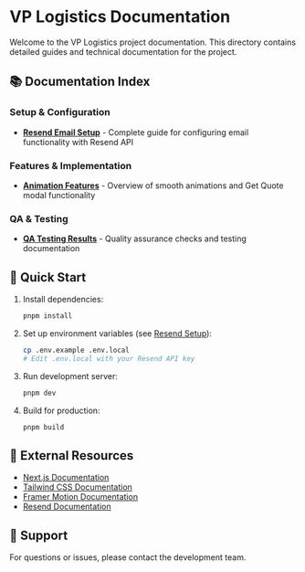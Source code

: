 # VP Logistics Documentation

Welcome to the VP Logistics project documentation. This directory contains detailed guides and technical documentation for the project.

## 📚 Documentation Index

### Setup & Configuration
- **[Resend Email Setup](./RESEND_SETUP.md)** - Complete guide for configuring email functionality with Resend API

### Features & Implementation
- **[Animation Features](./ANIMATION_FEATURES.md)** - Overview of smooth animations and Get Quote modal functionality

### QA & Testing
- **[QA Testing Results](./QA_TESTING.md)** - Quality assurance checks and testing documentation

## 🚀 Quick Start

1. Install dependencies:
   ```bash
   pnpm install
   ```

2. Set up environment variables (see [Resend Setup](./RESEND_SETUP.md)):
   ```bash
   cp .env.example .env.local
   # Edit .env.local with your Resend API key
   ```

3. Run development server:
   ```bash
   pnpm dev
   ```

4. Build for production:
   ```bash
   pnpm build
   ```

## 🔗 External Resources

- [Next.js Documentation](https://nextjs.org/docs)
- [Tailwind CSS Documentation](https://tailwindcss.com/docs)
- [Framer Motion Documentation](https://www.framer.com/motion/)
- [Resend Documentation](https://resend.com/docs)

## 📧 Support

For questions or issues, please contact the development team.

